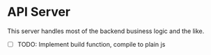 # API Server
This server handles most of the backend business logic and the like.

- [ ] TODO: Implement build function, compile to plain js
